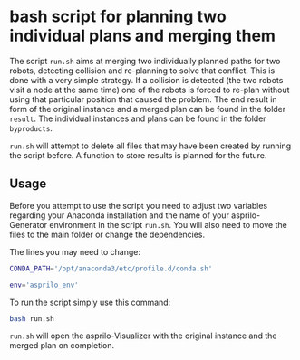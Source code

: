 # bash script for planning two individual plans and merging them

The script `run.sh` aims at merging two individually planned paths for two robots, detecting collision and re-planning to solve that conflict. This is done with a very simple strategy. If a collision is detected (the two robots visit a node at the same time) one of the robots is forced to re-plan without using that particular position that caused the problem. The end result in form of the original instance and a merged plan can be found in the folder `result`. The individual instances and plans can be found in the folder `byproducts`.

`run.sh` will attempt to delete all files that may have been created by running the script before. A function to store results is planned for the future.

## Usage

Before you attempt to use the script you need to adjust two variables regarding your Anaconda installation and the name of your asprilo-Generator environment in the script `run.sh`. You will also need to move the files to the main folder or change the dependencies.

The lines you may need to change:
```bash
CONDA_PATH='/opt/anaconda3/etc/profile.d/conda.sh'

env='asprilo_env'
```
To run the script simply use this command:
```bash
bash run.sh
```

`run.sh` will open the asprilo-Visualizer with the original instance and the merged plan on completion. 

